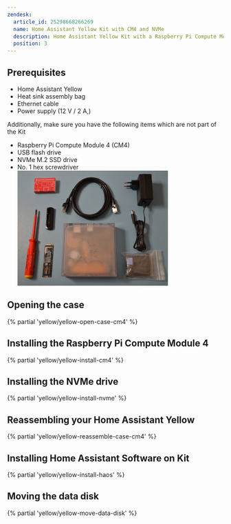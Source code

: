 ```yaml
---
zendesk:
  article_id: 25298668266269
  name: Home Assistant Yellow Kit with CM4 and NVMe
  description: Home Assistant Yellow Kit with a Raspberry Pi Compute Module 4, NVMe and No PoE.
  position: 3
---
```


## Prerequisites

- Home Assistant Yellow
- Heat sink assembly bag
- Ethernet cable
- Power supply (12 V / 2 A,)

Additionally, make sure you have the following items which are not part of the Kit

- Raspberry Pi Compute Module 4 (CM4)
- USB flash drive
- NVMe M.2 SSD drive
- No. 1 hex screwdriver
  ![Image showing the Home Assistant Yellow with a Raspberry Pi Compute Module 4, Heat sink assembly bag, Ethernet cable, power supply, a USB flash drive, and an NVMe M.2 SSD drive](/static/img/yellow/kit-std-with-nvme.jpeg)

## Opening the case

{% partial 'yellow/yellow-open-case-cm4' %}

## Installing the Raspberry Pi Compute Module 4

{% partial 'yellow/yellow-install-cm4' %}

## Installing the NVMe drive

{% partial 'yellow/yellow-install-nvme' %}

## Reassembling your Home Assistant Yellow

{% partial 'yellow/yellow-reassemble-case-cm4' %}

## Installing Home Assistant Software on Kit

{% partial 'yellow/yellow-install-haos' %}

## Moving the data disk

{% partial 'yellow/yellow-move-data-disk' %}